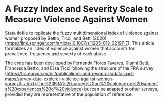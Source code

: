 # A Fuzzy Index and Severity Scale to Measure Violence Against Women

Stata dofile to replicate the fuzzy multidimensional index of violence against women proposed by Bettio, Ticci, and Betti (2020) (https://link.springer.com/article/10.1007/s11205-019-02197-7). This article formalizes an index of violence against women that accounts for prevalence, frequency and severity of each abuse.

The code has been developed by Fernando Flores Tavares, Gianni Betti, Francesca Bettio, and Elisa Ticci following the structure of the FRA survey (https://fra.europa.eu/en/publications-and-resources/data-and-maps/survey-data-explorer-violence-against-women-survey#:~:text=The%20FRA%20survey%20on%20violence,on%20women's%20experiences%20of%20violence) but can be adapted to other surveys, provided they are representative of the population of reference. 
